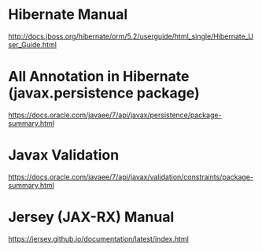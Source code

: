# Hibernate Manual
http://docs.jboss.org/hibernate/orm/5.2/userguide/html_single/Hibernate_User_Guide.html

# All Annotation in Hibernate (javax.persistence package)
https://docs.oracle.com/javaee/7/api/javax/persistence/package-summary.html

# Javax Validation
https://docs.oracle.com/javaee/7/api/javax/validation/constraints/package-summary.html

# Jersey (JAX-RX) Manual
https://jersey.github.io/documentation/latest/index.html
